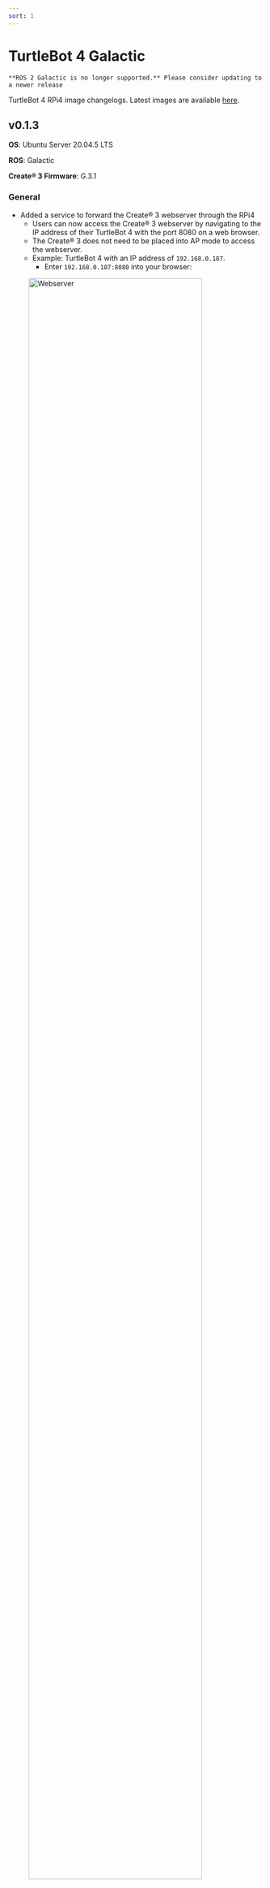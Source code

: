 ```yaml
---
sort: 1
---
```


# TurtleBot 4 Galactic

```warning
**ROS 2 Galactic is no longer supported.** Please consider updating to a newer release
```

TurtleBot 4 RPi4 image changelogs. Latest images are available [here](http://download.ros.org/downloads/turtlebot4/).

## v0.1.3

**OS**: Ubuntu Server 20.04.5 LTS

**ROS**: Galactic

**Create® 3 Firmware**: G.3.1

### General

- Added a service to forward the Create® 3 webserver through the RPi4
    - Users can now access the Create® 3 webserver by navigating to the IP address of their TurtleBot 4 with the port 8080 on a web browser.
    - The Create® 3 does not need to be placed into AP mode to access the webserver.
    - Example: TurtleBot 4 with an IP address of `192.168.0.187`.
        - Enter `192.168.0.187:8080` into your browser:
<figure class="aligncenter">
    <img src="media/webserver.png" alt="Webserver" style="width: 90%"/>
    <figcaption>Create® 3 webserver accessed through the RPi4</figcaption>
</figure>

- Updated the `install.py` script to use an argparser and allow for the **RMW** to be changed.
    - **ROS_DOMAIN_ID** defaults to 0, and **RMW** defaults to `rmw_cyclonedds_cpp`.
    - Example usage: `install.py standard --domain 4 --rmw rmw_fastrtps_cpp`

- Added the `ros_config.py` script that allows users to easily reconfigure the robot's **RMW** and **ROS_DOMAIN_ID**.
    - The script prompts users for a **RMW** and **ROS_DOMAIN_ID**.
    - Once entered, the script will apply the changes to the Create® 3 and will reinstall the `turtlebot4` robot upstart job with the new settings.

### TurtleBot 4 Packages

<table>
    <thead>
        <tr>
            <th>Package</th>
            <th>Version</th>
            <th>Changes</th>
        </tr>
    </thead>
    <tbody>
        <tr>
            <td>turtlebot4_base</td>
            <td>0.1.3</td>
            <td>-</td>
        </tr>
        <tr>
            <td>turtlebot4_bringup</td>
            <td>0.1.3</td>
            <td>
                - Added RPLIDAR Motor start/stop to default menu config
            </td>
        </tr>
        <tr>
            <td>turtlebot4_description</td>
            <td>0.1.2</td>
            <td>-</td>
        </tr>
        <tr>
            <td>turtlebot4_diagnostics</td>
            <td>0.1.3</td>
            <td>-</td>
        </tr>
        <tr>
            <td>turtlebot4_msgs</td>
            <td>0.1.2</td>
            <td>-</td>
        </tr>
        <tr>
            <td>turtlebot4_navigation</td>
            <td>0.1.2</td>
            <td>
                - Added TurtleBot 4 Navigator <br/>
                - Fixed AMCL crashing issue <br/>
                - Install turtlebot4_navigation python module
            </td>
        </tr>
        <tr>
            <td>turtlebot4_node</td>
            <td>0.1.2</td>
            <td>
                - Added support for Empty service <br/>
                - Added RPLIDAR motor start/stop service as a function option <br/>
                - Added timeouts to services (defaults to 30s) <br/>
                - Updated rclcpp Action api
            </td>
        </tr>
        <tr>
            <td>turtlebot4_robot</td>
            <td>0.1.3</td>
            <td>-</td>
        </tr>
        <tr>
            <td>turtlebot4_tests</td>
            <td>0.1.3</td>
            <td>-</td>
        </tr>
    </tbody>
</table>

## v0.1.2

**OS**: Ubuntu Server 20.04.4 LTS

**ROS**: Galactic

**Create® 3 Firmware**: G.2.2

### General

- Initial public release

### TurtleBot 4 Packages

<table>
    <thead>
        <tr>
            <th>Package</th>
            <th>Version</th>
            <th>Changes</th>
        </tr>
    </thead>
    <tbody>
        <tr>
            <td>turtlebot4_base</td>
            <td>0.1.2</td>
            <td>-</td>
        </tr>
        <tr>
            <td>turtlebot4_bringup</td>
            <td>0.1.2</td>
            <td>-</td>
        </tr>
        <tr>
            <td>turtlebot4_description</td>
            <td>0.1.0</td>
            <td>-</td>
        </tr>
        <tr>
            <td>turtlebot4_diagnostics</td>
            <td>0.1.2</td>
            <td>-</td>
        </tr>
        <tr>
            <td>turtlebot4_msgs</td>
            <td>0.1.0</td>
            <td>-</td>
        </tr>
        <tr>
            <td>turtlebot4_navigation</td>
            <td>0.1.0</td>
            <td>-</td>
        </tr>
        <tr>
            <td>turtlebot4_node</td>
            <td>0.1.0</td>
            <td>-</td>
        </tr>
        <tr>
            <td>turtlebot4_robot</td>
            <td>0.1.2</td>
            <td>-</td>
        </tr>
        <tr>
            <td>turtlebot4_tests</td>
            <td>0.1.2</td>
            <td>-</td>
        </tr>
    </tbody>
</table>


